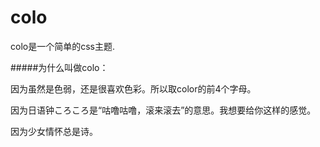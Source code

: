 colo
====

colo是一个简单的css主题.

#####为什么叫做colo：

因为虽然是色弱，还是很喜欢色彩。所以取color的前4个字母。

因为日语钟ころころ是“咕噜咕噜，滚来滚去”的意思。我想要给你这样的感觉。

因为少女情怀总是诗。



